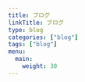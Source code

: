 ```yaml
---
title: ブログ
linkTitle: ブログ
type: blog
categories: ["blog"]
tags: ["blog"]
menu:
  main:
    weight: 30
---
```

